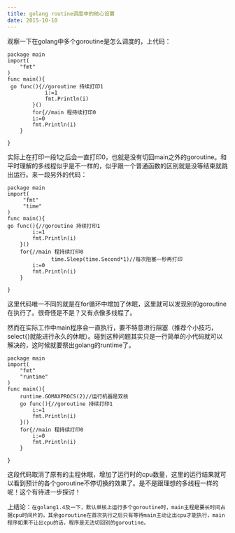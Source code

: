 ```yaml
---
title: golang routine调度中的核心设置
date: 2015-10-10
---
```

观察一下在golang中多个goroutine是怎么调度的，上代码：

    package main
    import(
        "fmt"
    )
    func main(){
     go func(){//goroutine 持续打印1
                i:=1
                fmt.Println(i)
            }()
            for{//main 程持续打印0
            i:=0
            fmt.Println(i)
        }
   
    }
实际上在打印一段1之后会一直打印0，也就是没有切回main之外的goroutine。和平时理解的多线程似乎是不一样的，似乎跟一个普通函数的区别就是没等结束就跳出运行。来一段另外的代码：

    package main
    import(
         "fmt"
         "time"
    )
    func main(){
    go func(){//goroutine 持续打印1
            i:=1
            fmt.Println(i)
        }()
        for{//main 程持续打印0
                  time.Sleep(time.Second*1)//每次阻塞一秒再打印
            i:=0
            fmt.Println(i)
        }
    
    }
这里代码唯一不同的就是在for循环中增加了休眠，这里就可以发现别的goroutine在执行了。很奇怪是不是？又有点像多线程了。

然而在实际工作中main程序会一直执行，要不特意进行阻塞（推荐个小技巧，select{}就能进行永久的休眠）。碰到这种问题其实只是一行简单的小代码就可以解决的，这时候就要祭出golang的runtime了。

    package main
    import(
        "fmt"
        "runtime"
    )
    func main(){
        runtime.GOMAXPROCS(2)//运行机器是双核
        go func(){//goroutine 持续打印1
            i:=1
            fmt.Println(i)
        }()
        for{//main 程持续打印0
            i:=0
            fmt.Println(i)
        }
   
    }
这段代码取消了原有的主程休眠，增加了运行时的cpu数量，这里的运行结果就可以看到预计的各个goroutine不停切换的效果了。是不是跟理想的多线程一样的呢！这个有待进一步探讨！

上结论：`在golang1.4及一下，默认单核上运行多个goroutine时，main主程是要长时间占据cpu时间片的，其余goroutine在首次执行之后只有等待main主动让出cpu才能执行，main程序如果不让出cpu的话，程序是无法切回别的goroutine。`
